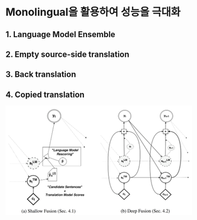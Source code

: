 # Monolingual을 활용하여 성능을 극대화

## 1. Language Model Ensemble

## 2. Empty source-side translation

## 3. Back translation

## 4. Copied translation



![](/assets/nmt_with_lm_ensemble.png)



